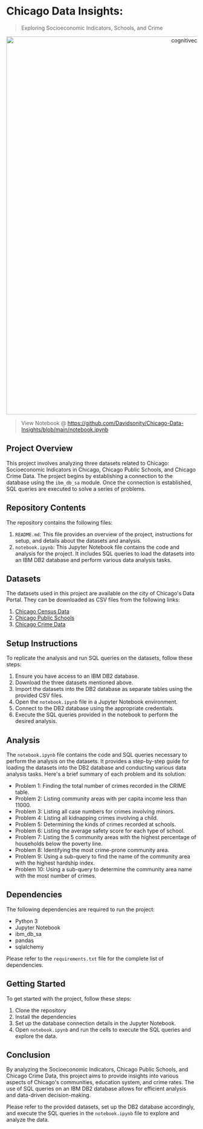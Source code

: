 # Chicago Data Insights: 
> Exploring Socioeconomic Indicators, Schools, and Crime

<center>
    <img src="https://www.dataquest.io/wp-content/uploads/2021/11/why-sql-consumes-so-much-memory-header.webp" width="1000" alt="cognitiveclass.ai logo" />
</center>

> View Notebook @ https://github.com/Davidsonity/Chicago-Data-Insights/blob/main/notebook.ipynb

## Project Overview

This project involves analyzing three datasets related to Chicago: Socioeconomic Indicators in Chicago, Chicago Public Schools, and Chicago Crime Data. The project begins by establishing a connection to the database using the `ibm_db_sa` module. Once the connection is established, SQL queries are executed to solve a series of problems.

## Repository Contents

The repository contains the following files:

1. `README.md`: This file provides an overview of the project, instructions for setup, and details about the datasets and analysis.
2. `notebook.ipynb`: This Jupyter Notebook file contains the code and analysis for the project. It includes SQL queries to load the datasets into an IBM DB2 database and perform various data analysis tasks.

## Datasets

The datasets used in this project are available on the city of Chicago's Data Portal. They can be downloaded as CSV files from the following links:

1. [Chicago Census Data](https://cf-courses-data.s3.us.cloud-object-storage.appdomain.cloud/IBMDeveloperSkillsNetwork-DB0201EN-SkillsNetwork/labs/FinalModule_Coursera_V5/data/ChicagoCensusData.csv)
2. [Chicago Public Schools](https://cf-courses-data.s3.us.cloud-object-storage.appdomain.cloud/IBMDeveloperSkillsNetwork-DB0201EN-SkillsNetwork/labs/FinalModule_Coursera_V5/data/ChicagoPublicSchools.csv)
3. [Chicago Crime Data](https://cf-courses-data.s3.us.cloud-object-storage.appdomain.cloud/IBMDeveloperSkillsNetwork-DB0201EN-SkillsNetwork/labs/FinalModule_Coursera_V5/data/ChicagoCrimeData.csv)

## Setup Instructions

To replicate the analysis and run SQL queries on the datasets, follow these steps:

1. Ensure you have access to an IBM DB2 database.
2. Download the three datasets mentioned above.
3. Import the datasets into the DB2 database as separate tables using the provided CSV files.
4. Open the `notebook.ipynb` file in a Jupyter Notebook environment.
5. Connect to the DB2 database using the appropriate credentials.
6. Execute the SQL queries provided in the notebook to perform the desired analysis.

## Analysis

The `notebook.ipynb` file contains the code and SQL queries necessary to perform the analysis on the datasets. It provides a step-by-step guide for loading the datasets into the DB2 database and conducting various data analysis tasks. Here's a brief summary of each problem and its solution:

- Problem 1: Finding the total number of crimes recorded in the CRIME table.
- Problem 2: Listing community areas with per capita income less than 11000.
- Problem 3: Listing all case numbers for crimes involving minors.
- Problem 4: Listing all kidnapping crimes involving a child.
- Problem 5: Determining the kinds of crimes recorded at schools.
- Problem 6: Listing the average safety score for each type of school.
- Problem 7: Listing the 5 community areas with the highest percentage of households below the poverty line.
- Problem 8: Identifying the most crime-prone community area.
- Problem 9: Using a sub-query to find the name of the community area with the highest hardship index.
- Problem 10: Using a sub-query to determine the community area name with the most number of crimes.


## Dependencies
The following dependencies are required to run the project:

- Python 3
- Jupyter Notebook
- ibm_db_sa
- pandas
- sqlalchemy

Please refer to the `requirements.txt` file for the complete list of dependencies.

## Getting Started
To get started with the project, follow these steps:

1. Clone the repository
2. Install the dependencies
3. Set up the database connection details in the Jupyter Notebook.
4. Open `notebook.ipynb` and run the cells to execute the SQL queries and explore the data.

## Conclusion

By analyzing the Socioeconomic Indicators, Chicago Public Schools, and Chicago Crime Data, this project aims to provide insights into various aspects of Chicago's communities, education system, and crime rates. The use of SQL queries on an IBM DB2 database allows for efficient analysis and data-driven decision-making.

Please refer to the provided datasets, set up the DB2 database accordingly, and execute the SQL queries in the `notebook.ipynb` file to explore and analyze the data.
